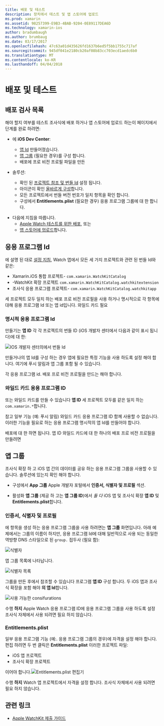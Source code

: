 ```yaml
---
title: 배포 및 테스트
description: 장치에서 테스트 및 앱 스토어에 업로드
ms.prod: xamarin
ms.assetid: 98257399-E9B3-4BAB-9204-0E89117DEA6D
ms.technology: xamarin-ios
author: bradumbaugh
ms.author: brumbaug
ms.date: 03/17/2017
ms.openlocfilehash: 47c63a01d435626fd1637b6ed5f5bb1755c717af
ms.sourcegitcommit: 945df041e2180cb20af08b83cc703ecd1aedc6b0
ms.translationtype: MT
ms.contentlocale: ko-KR
ms.lasthandoff: 04/04/2018
---
```

# <a name="deployment-and-testing"></a>배포 및 테스트

## <a name="deployment-checklist"></a>배포 검사 목록

해야 할지 여부를 테스트 조사식에 배포 하거나 앱 스토어에 업로드 하는이 페이지에서 단계를 완료 하려면:

- 에 **iOS Dev Center**:
  - [앱 Id](#App_IDs) 만들어졌습니다.
  - [앱 그룹](#App_Groups) (필요한 경우)를 구성 합니다.
  - 배포에 프로 비전 프로필 파일을 만든

- 솔루션:

  - 확인 된 [프로젝트 참조 및 번들 Id](~/ios/watchos/get-started/installation.md) 설정 됩니다.
  - 아이콘이 확인 [올바르게 구성](~/ios/watchos/app-fundamentals/icons.md)합니다.
  - 모든 프로젝트에서 번들 버전 번호가 일치 항목을 확인 합니다.
  - 구성에서 **Entitlements.plist** (필요한 경우) 응용 프로그램 그룹에 대 한 합니다.

* 다음에 지침을 따릅니다.
  - [Apple Watch 테스트를 위한 배포](~/ios/watchos/deploy-test/device.md), 또는
  - [앱 스토어에 업로드](~/ios/watchos/deploy-test/appstore.md)합니다.

<a name="App_IDs"/>

## <a name="app-ids"></a>응용 프로그램 Id

에 설명 된 대로 [설정 지침](~/ios/watchos/get-started/installation.md), Watch 앱에서 모든 세 가지 프로젝트와 관련 된 번들 Id와 같은:

- Xamarin.iOS 통합 프로젝트- `com.xamarin.WatchKitCatalog`
- -WatchKit 확장 프로젝트 `com.xamarin.WatchKitCatalog.watchkitextension`
- 조사식 응용 프로그램 프로젝트- `com.xamarin.WatchKitCatalog.watchkitapp`

세 프로젝트 모두 일치 하는 배포 프로 비전 프로필을 사용 하거나 명시적으로 각 항목에 대해 응용 프로그램 Id 또는 앱 id입니다. 와일드 카드 필요

### <a name="explicit-app-ids"></a>명시적 응용 프로그램 Id

만들기는 **앱 ID** 각 각 프로젝트의 번들 ID (iOS 개발자 센터에서 다음과 같이 표시 됩니다)에 대 한:

![IOS 개발자 센터의에서 번들 Id](images/appids-specific-sml.png)

만들거나의 앱 Id를 구성 하는 경우 앱에 필요한 특정 기능을 사용 하도록 설정 해야 합니다. 여기에 푸시 알림과 앱 그룹 포함 될 수 있습니다.

각 응용 프로그램 id. 배포 프로 비전 프로필을 만드는 해야 합니다.

### <a name="wildcard-app-id"></a>와일드 카드 응용 프로그램 ID

또는 와일드 카드를 만들 수 있습니다 **앱 ID** 세 프로젝트 모두를 같은 일치 하는 `com.xamarin.*`합니다.

참고 일부 기능 (예: 푸시 알림) 와일드 카드 응용 프로그램 ID 함께 사용할 수 없습니다. 이러한 기능을 필요로 하는 응용 프로그램 명시적의 앱 Id를 만들어야 합니다.

배포에 대 한 하면 됩니다. 앱 ID 와일드 카드에 대 한 하나의 배포 프로 비전 프로필을 만들려면

<a name="App_Groups" />

## <a name="app-groups"></a>앱 그룹

조사식 확장 하 고 iOS 앱 간의 데이터를 공유 하는 응용 프로그램 그룹을 사용할 수 있습니다. 솔루션에 있는지 확인 해야 합니다.

- 구성에서 **App 그룹** Apple 개발자 포털에서 **인증서, 식별자 및 프로필** 섹션.

- 활성화 **앱 그룹** (제공 하 고는 **앱 그룹 ID**)에서 *둘 다* iOS 앱 및 조사식 확장 **앱 ID** 및  **Entitlements.plist**합니다.

### <a name="certificates-identifiers--profiles"></a>인증서, 식별자 및 프로필

에 항목을 생성 하는 응용 프로그램 그룹을 사용 하려면는 **앱 그룹** 화면입니다. 아래 예제에서는 그룹의 이름이 하지만, 응용 프로그램 Id에 대해 일반적으로 사용 되는 동일한 역방향 DNS 스타일으로 된 `group.` 접두사 (필요 함):

![식별자](images/appgroups-new-sml.png)

앱 그룹 목록에 나타납니다.

![식별자 목록](images/appgroups-setup-sml.png)

그룹을 만든 후에서 참조할 수 있습니다 프로그램 **앱 ID** 구성 합니다. 두 iOS 앱과 조사식 확장을 포함 해야 **의 앱 Id**합니다.

![사용 가능한 consifurations](images/appgroups-sml.png)

수행 **하지** Apple Watch 응용 프로그램 ID에 응용 프로그램 그룹을 사용 하도록 설정 조사식 자체에서 사용 되려면 필요 하지 않습니다.

### <a name="entitlementsplist"></a>Entitlements.plist

일부 응용 프로그램 기능 (예:. 응용 프로그램 그룹의 경우)에 자격을 설정 해야 합니다.
편집 하려면 두 번 클릭은 **Entitlements.plist** 이러한 프로젝트 파일:

- iOS 앱 프로젝트
- 조사식 확장 프로젝트

이어야 합니다.![Entitlements.plist 편집기](images/entitlements-plist-sml.png)

수행 **하지** Watch 앱 프로젝트에서 자격을 설정 합니다. 조사식 자체에서 사용 되려면 필요 하지 않습니다.

## <a name="related-links"></a>관련 링크

- [Apple WatchKit 제출 가이드](https://developer.apple.com/app-store/watch/)
